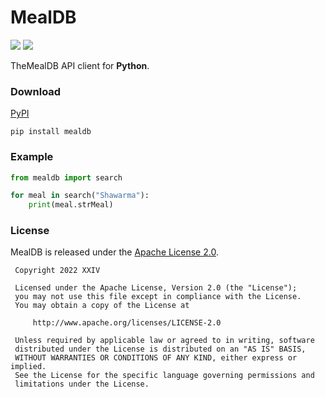 # MealDB

[![](https://img.shields.io/github/v/tag/thechampagne/mealdb-py?label=version)](https://github.com/thechampagne/mealdb-py/releases/latest) [![](https://img.shields.io/github/license/thechampagne/mealdb-py)](https://github.com/thechampagne/mealdb-py/blob/main/LICENSE)

TheMealDB API client for **Python**.

### Download
[PyPI](https://pypi.org/project/mealdb/)

```
pip install mealdb
```

### Example

```py
from mealdb import search

for meal in search("Shawarma"):
    print(meal.strMeal)
```

### License

MealDB is released under the [Apache License 2.0](https://github.com/thechampagne/mealdb-py/blob/main/LICENSE).

```
 Copyright 2022 XXIV

 Licensed under the Apache License, Version 2.0 (the "License");
 you may not use this file except in compliance with the License.
 You may obtain a copy of the License at

     http://www.apache.org/licenses/LICENSE-2.0

 Unless required by applicable law or agreed to in writing, software
 distributed under the License is distributed on an "AS IS" BASIS,
 WITHOUT WARRANTIES OR CONDITIONS OF ANY KIND, either express or implied.
 See the License for the specific language governing permissions and
 limitations under the License.
```